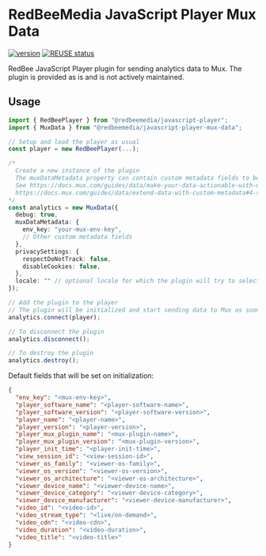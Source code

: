 <!--
SPDX-FileCopyrightText: 2024 Red Bee Media Ltd <https://www.redbeemedia.com/>

SPDX-License-Identifier: CC-BY-SA-4.0
-->

# RedBeeMedia JavaScript Player Mux Data

[![version](https://img.shields.io/npm/v/@redbeemedia/javascript-player-mux-data?style=flat-square)](https://www.npmjs.com/package/@redbeemedia/javascript-player-mux-data)
[![REUSE status](https://api.reuse.software/badge/github.com/EricssonBroadcastServices/javascript-player-mux-data)](https://api.reuse.software/info/github.com/EricssonBroadcastServices/javascript-player-mux-data)

RedBee JavaScript Player plugin for sending analytics data to Mux.
The plugin is provided as is and is not actively maintained.

## Usage

```TypeScript
import { RedBeePlayer } from "@redbeemedia/javascript-player";
import { MuxData } from "@redbeemedia/javascript-player-mux-data";

// Setup and load the player as usual
const player = new RedBeePlayer(...);

/*
  Create a new instance of the plugin
  The muxDataMetadata property can contain custom metadata fields to be sent to Mux.
  See https://docs.mux.com/guides/data/make-your-data-actionable-with-metadata and
  https://docs.mux.com/guides/data/extend-data-with-custom-metadata#4-submitting-custom-metadata-from-mux-data-sdks for more information.
*/
const analytics = new MuxData({
  debug: true,
  muxDataMetadata: {
    env_key: "your-mux-env-key",
    // Other custom metadata fields
  },
  privacySettings: {
    respectDoNotTrack: false,
    disableCookies: false,
  },
  locale: "" // optional locale for which the plugin will try to select a video title
});

// Add the plugin to the player
// The plugin will be initialized and start sending data to Mux as soon as the player is ready
analytics.connect(player);

// To disconnect the plugin
analytics.disconnect();

// To destroy the plugin
analytics.destroy();
```

Default fields that will be set on initialization:

```json
{
  "env_key": "<mux-env-key>",
  "player_software_name": "<player-software-name>",
  "player_software_version": "<player-software-version>",
  "player_name": "<player-name>",
  "player_version": "<player-version>",
  "player_mux_plugin_name": "<mux-plugin-name>",
  "player_mux_plugin_version": "<mux-plugin-version>",
  "player_init_time": "<player-init-time>",
  "view_session_id": "<view-session-id>",
  "viewer_os_family": "<viewer-os-family>",
  "viewer_os_version": "<viewer-os-version>",
  "viewer_os_architecture": "<viewer-os-architecture>",
  "viewer_device_name": "<viewer-device-name>",
  "viewer_device_category": "<viewer-device-category>",
  "viewer_device_manufacturer": "<viewer-device-manufacturer>",
  "video_id": "<video-id>",
  "video_stream_type": "<live/on-demand>",
  "video_cdn": "<video-cdn>",
  "video_duration": "<video-duration>",
  "video_title": "<video-title>"
}
```
